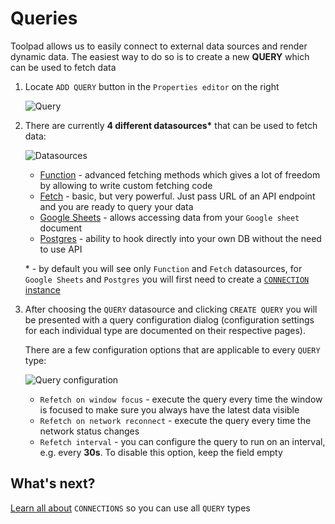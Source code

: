 # Queries

<p class="description">
    Toolpad allows us to easily connect to external data sources and render dynamic data. The easiest way to do so is to create a new <b>QUERY</b> which can be used to fetch data
</p>

1. Locate `ADD QUERY` button in the `Properties editor` on the right

   ![Query](/static/toolpad/query-1.png)

2. There are currently **4 different datasources\*** that can be used to fetch data:

   ![Datasources](/static/toolpad/query-2.png)

   - [Function](/toolpad/connecting-to-datasources/function/) - advanced fetching methods which gives a lot of freedom by allowing to write custom fetching code
   - [Fetch](/toolpad/connecting-to-datasources/fetch/) - basic, but very powerful. Just pass URL of an API endpoint and you are ready to query your data
   - [Google Sheets](/toolpad/connecting-to-datasources/google-sheets/) - allows accessing data from your `Google sheet` document
   - [Postgres](/toolpad/connecting-to-datasources/postgres/) - ability to hook directly into your own DB without the need to use API

   \* - by default you will see only `Function` and `Fetch` datasources, for `Google Sheets` and `Postgres` you will first need to create a [`CONNECTION` instance](/toolpad/connecting-to-datasources/connections/)

3. After choosing the `QUERY` datasource and clicking `CREATE QUERY` you will be presented with a query configuration dialog (configuration settings for each individual type are documented on their respective pages).

   There are a few configuration options that are applicable to every `QUERY` type:

   ![Query configuration](/static/toolpad/query-3.png)

   - `Refetch on window focus` - execute the query every time the window is focused to make sure you always have the latest data visible
   - `Refetch on network reconnect` - execute the query every time the network status changes
   - `Refetch interval` - you can configure the query to run on an interval, e.g. every **30s**. To disable this option, keep the field empty

## What's next?

[Learn all about](/toolpad/connecting-to-datasources/connections/) `CONNECTIONS` so you can use all `QUERY` types
